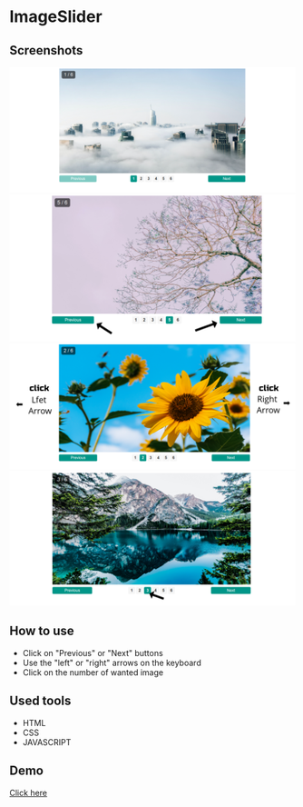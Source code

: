# ImageSlider

## Screenshots

 <img src="imgs/readmeimgs/1.png" alt="" srcset="">
 <img src="imgs/readmeimgs/2.png" alt="" srcset="">
 <img src="imgs/readmeimgs/3.png" alt="" srcset="">
 <img src="imgs/readmeimgs/4.png" alt="" srcset="">

## How to use

- Click on "Previous" or "Next" buttons
- Use the "left" or "right" arrows on the keyboard
- Click on the number of wanted image

## Used tools

- HTML
- CSS
- JAVASCRIPT

## Demo
<a href="https://omaralshaafii.github.io/ImageSlider/">Click here</a>
